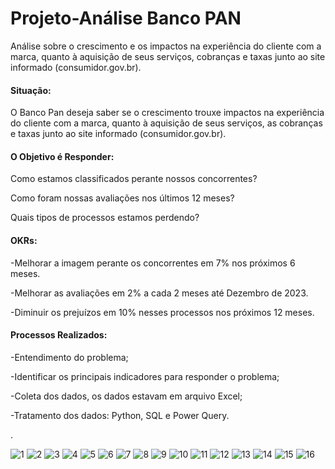 # Projeto-Análise Banco PAN
Análise sobre o crescimento e os impactos na experiência do cliente com a marca, quanto à aquisição de seus serviços, cobranças e taxas junto ao site informado (consumidor.gov.br).



#### Situação: 
O Banco Pan deseja saber se o crescimento trouxe impactos na experiência do cliente com a marca, quanto à aquisição de seus serviços, as cobranças e taxas junto ao site informado (consumidor.gov.br).



#### O Objetivo é Responder:

Como estamos classificados perante nossos concorrentes?

Como foram nossas avaliações nos últimos 12 meses?

Quais tipos de processos estamos perdendo?




#### OKRs:

-Melhorar a imagem perante os concorrentes em 7% nos próximos 6 meses.

-Melhorar as avaliações em 2% a cada 2 meses até Dezembro de 2023.

-Diminuir os prejuízos em 10% nesses processos nos próximos 12 meses.




#### Processos Realizados:

-Entendimento do problema;

-Identificar os principais indicadores para responder o problema;

-Coleta dos dados, os dados estavam em arquivo Excel;

-Tratamento dos dados: Python, SQL e Power Query.

.


![1](https://user-images.githubusercontent.com/86385596/212999364-1bd61ea0-ff50-4e96-b1eb-f5d4f61f091e.jpg) 
![2](https://user-images.githubusercontent.com/86385596/212999371-94e6b3c0-8c4d-4a93-8c56-bed7895eb6b5.jpg)
![3](https://user-images.githubusercontent.com/86385596/212999375-8b593ab4-f464-4995-b581-f986d9215921.jpg)
![4](https://user-images.githubusercontent.com/86385596/212999376-bba8e8ca-1e48-42ab-bfa9-4b01c7189275.jpg)
![5](https://user-images.githubusercontent.com/86385596/212999383-bf2927f2-39d1-4243-bbcc-7ec6d1b6e9c2.jpg)
![6](https://user-images.githubusercontent.com/86385596/212999387-0457e5d5-054e-44f1-ab1c-f67df86a7e10.jpg)
![7](https://user-images.githubusercontent.com/86385596/212999394-aacd4949-eedf-4333-ba89-9da671ebdae6.jpg)
![8](https://user-images.githubusercontent.com/86385596/212999398-fdad4d2f-9187-4f5b-811b-b98a29dc8012.jpg)
![9](https://user-images.githubusercontent.com/86385596/212999400-18113db7-33f2-429d-807e-2ee6c36b1335.jpg)
![10](https://user-images.githubusercontent.com/86385596/212999406-267eb324-fb7d-4f1f-ad9f-614ab54f787a.jpg)
![11](https://user-images.githubusercontent.com/86385596/212999410-44c436ff-3196-4d8b-ba8e-de5f9379fae3.jpg)
![12](https://user-images.githubusercontent.com/86385596/212999412-ec9406ec-7bf0-4089-a5b6-86578109305d.jpg)
![13](https://user-images.githubusercontent.com/86385596/212999415-fc33e2f5-4d76-4bff-9424-7b9fcf9ce9e7.jpg)
![14](https://user-images.githubusercontent.com/86385596/212999419-24afa630-e3f2-4374-bc86-7c9b60062813.jpg)
![15](https://user-images.githubusercontent.com/86385596/212999425-08019bcb-a67c-4871-b67f-eba8d100f568.jpg)
![16](https://user-images.githubusercontent.com/86385596/212999429-8e551674-1a50-4771-889f-c7ea49cce06c.jpg)

